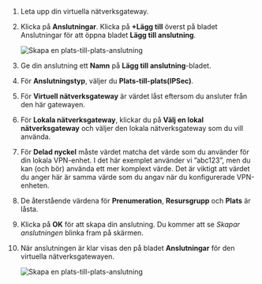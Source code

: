 1. Leta upp din virtuella nätverksgateway.
2. Klicka på **Anslutningar**. Klicka på **+Lägg till** överst på bladet Anslutningar för att öppna bladet **Lägg till anslutning**.
   
    ![Skapa en plats-till-plats-anslutning](./media/vpn-gateway-add-site-to-site-connection-s2s-rm-portal-include/connection.png)
3. Ge din anslutning ett **Namn** på **Lägg till anslutning**-bladet. 
4. För **Anslutningstyp**, väljer du **Plats-till-plats(IPSec)**.
5. För **Virtuell nätverksgateway** är värdet låst eftersom du ansluter från den här gatewayen.
6. För **Lokala nätverksgateway**, klickar du på **Välj en lokal nätverksgateway** och väljer den lokala nätverksgateway som du vill använda. 
7. För **Delad nyckel** måste värdet matcha det värde som du använder för din lokala VPN-enhet. I det här exemplet använder vi ”abc123”, men du kan (och bör) använda ett mer komplext värde. Det är viktigt att värdet du anger här är samma värde som du angav när du konfigurerade VPN-enheten.
8. De återstående värdena för **Prenumeration**, **Resursgrupp** och **Plats** är låsta.
9. Klicka på **OK** för att skapa din anslutning. Du kommer att se *Skapar anslutningen* blinka fram på skärmen.
10. När anslutningen är klar visas den på bladet **Anslutningar** för den virtuella nätverksgatewayen.
    
    ![Skapa en plats-till-plats-anslutning](./media/vpn-gateway-add-site-to-site-connection-s2s-rm-portal-include/connectionstatus450.png)

